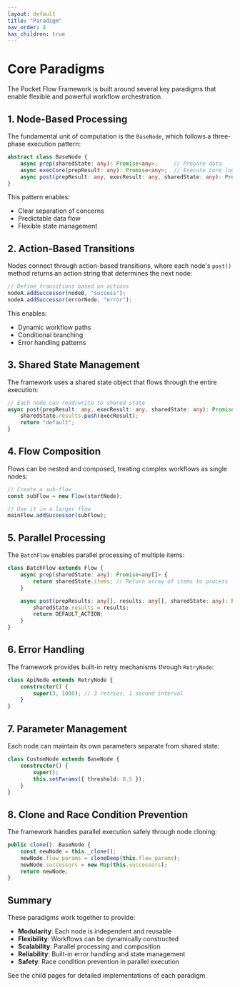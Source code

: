 ```yaml
---
layout: default
title: "Paradigm"
nav_order: 4
has_children: true
---
```


# Core Paradigms

The Pocket Flow Framework is built around several key paradigms that enable flexible and powerful workflow orchestration.

## 1. Node-Based Processing

The fundamental unit of computation is the `BaseNode`, which follows a three-phase execution pattern:

```typescript
abstract class BaseNode {
    async prep(sharedState: any): Promise<any>;     // Prepare data
    async execCore(prepResult: any): Promise<any>;  // Execute core logic
    async post(prepResult: any, execResult: any, sharedState: any): Promise<string>;  // Post-process
}
```

This pattern enables:
- Clear separation of concerns
- Predictable data flow
- Flexible state management

## 2. Action-Based Transitions

Nodes connect through action-based transitions, where each node's `post()` method returns an action string that determines the next node:

```typescript
// Define transitions based on actions
nodeA.addSuccessor(nodeB, "success");
nodeA.addSuccessor(errorNode, "error");
```

This enables:
- Dynamic workflow paths
- Conditional branching
- Error handling patterns

## 3. Shared State Management

The framework uses a shared state object that flows through the entire execution:

```typescript
// Each node can read/write to shared state
async post(prepResult: any, execResult: any, sharedState: any): Promise<string> {
    sharedState.results.push(execResult);
    return "default";
}
```

## 4. Flow Composition

Flows can be nested and composed, treating complex workflows as single nodes:

```typescript
// Create a sub-flow
const subFlow = new Flow(startNode);

// Use it in a larger flow
mainFlow.addSuccessor(subFlow);
```

## 5. Parallel Processing

The `BatchFlow` enables parallel processing of multiple items:

```typescript
class BatchFlow extends Flow {
    async prep(sharedState: any): Promise<any[]> {
        return sharedState.items; // Return array of items to process
    }

    async post(prepResults: any[], results: any[], sharedState: any): Promise<string> {
        sharedState.results = results;
        return DEFAULT_ACTION;
    }
}
```

## 6. Error Handling

The framework provides built-in retry mechanisms through `RetryNode`:

```typescript
class ApiNode extends RetryNode {
    constructor() {
        super(3, 1000); // 3 retries, 1 second interval
    }
}
```

## 7. Parameter Management

Each node can maintain its own parameters separate from shared state:

```typescript
class CustomNode extends BaseNode {
    constructor() {
        super();
        this.setParams({ threshold: 0.5 });
    }
}
```

## 8. Clone and Race Condition Prevention

The framework handles parallel execution safely through node cloning:

```typescript
public clone(): BaseNode {
    const newNode = this._clone();
    newNode.flow_params = cloneDeep(this.flow_params);
    newNode.successors = new Map(this.successors);
    return newNode;
}
```

## Summary

These paradigms work together to provide:
- **Modularity**: Each node is independent and reusable
- **Flexibility**: Workflows can be dynamically constructed
- **Scalability**: Parallel processing and composition
- **Reliability**: Built-in error handling and state management
- **Safety**: Race condition prevention in parallel execution

See the child pages for detailed implementations of each paradigm.